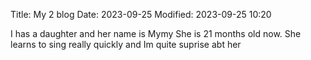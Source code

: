 Title: My 2 blog
Date: 2023-09-25
Modified: 2023-09-25 10:20

I has a daughter and her name is Mymy
She is 21 months old now. 
She learns to sing really quickly and Im quite suprise abt her